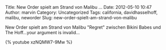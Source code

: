 Title: New Order spielt am Strand von Malibu ...
Date: 2012-05-10 10:47
Author: marvin
Category: Uncategorized
Tags: california, davidhasselhoff, malibu, neworder
Slug: new-order-spielt-am-strand-von-malibu

New Order spielt am Strand von Malibu "Regret" zwischen Bikini Babes und
The Hoff...your argument is invalid...

{% youtube xzNQMW7-9Mw %}

